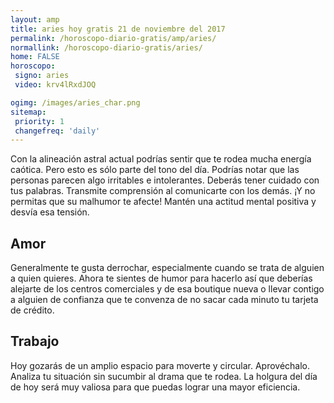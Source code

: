 ```yaml
---
layout: amp
title: aries hoy gratis 21 de noviembre del 2017 
permalink: /horoscopo-diario-gratis/amp/aries/
normallink: /horoscopo-diario-gratis/aries/
home: FALSE
horoscopo:
 signo: aries
 video: krv4lRxdJOQ

ogimg: /images/aries_char.png
sitemap:
 priority: 1
 changefreq: 'daily'
---
```



Con la alineación astral actual podrías sentir que te rodea mucha energía caótica. Pero esto es sólo parte del tono del día. Podrías notar que las personas parecen algo irritables e intolerantes. Deberás tener cuidado con tus palabras. Transmite comprensión al comunicarte con los demás. ¡Y no permitas que su malhumor te afecte!  Mantén una actitud mental positiva y desvía esa tensión.

## Amor

Generalmente te gusta derrochar, especialmente cuando se trata de alguien a quien quieres. Ahora te sientes de humor para hacerlo así que deberías alejarte de los centros comerciales y de esa boutique nueva o llevar contigo a alguien de confianza que te convenza de no sacar cada minuto tu tarjeta de crédito.

## Trabajo

Hoy gozarás de un amplio espacio para moverte y circular. Aprovéchalo. Analiza tu situación sin sucumbir al drama que te rodea. La holgura del día de hoy será muy valiosa para que puedas lograr una mayor eficiencia.